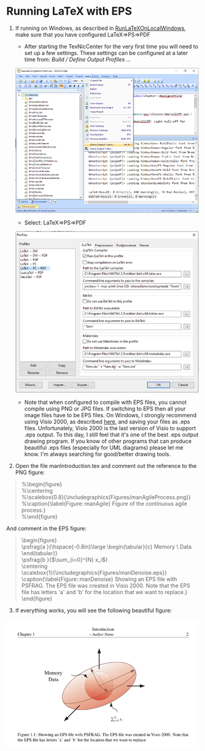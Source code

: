 # Running LaTeX with EPS 

1. If running on Windows, as described in [RunLaTeXOnLocalWindows](./RunLaTeXOnLocalWindows.md), make sure that you have configured LaTeX=>PS=>PDF
    -  After starting the TexNicCenter for the very first time you will need to set up a few settings.  These settings can be configured at a later time from: *Build / Define Output Profiles ...*
    
    ![configure](./Images/DefineOutputs.png "Configure")
    - Select: LaTeX=>PS=>PDF

    ![configure](./Images/LaTeX-PS-PDF.png "Configure")
    - Note that when configured to compile with EPS files, you cannot compile using PNG or JPG files.  If switching to EPS then all your image files have to be EPS files.  On Windows, I strongly recommend using Visio 2000, as described [here](./Visio2000/README.md), and saving your files as .eps files.  Unfortunately, Visio 2000 is the last version of Visio to support .eps output. To this day, I still feel that it's one of the best .eps output drawing program.  If you know of other programs that can produce beautiful .eps files (especially for UML diagrams) please let me know.  I'm always searching for good/better drawing tools.
2. Open the file manIntroduction.tex and comment out the reference to the PNG figure:
> %\begin{figure} \
> %\centering \
> %\scalebox{0.8}{\includegraphics{Figures/manAgileProcess.png}} \
> %\caption{\label{Figure::manAgile} Figure of the continuous agile process.} \
> %\end{figure} 

   And comment in the EPS figure:

> \begin{figure} \
> \psfrag{a }{\hspace{-0.8in}\large \begin{tabular}{c} Memory \\ Data \end{tabular}} \
> \psfrag{b }{$\sum_{i=0}^{N} x_i$} \
> \centering \
> \scalebox{1}{\includegraphics{Figures/manDenoise.eps}} \
> \caption{\label{Figure::manDenoise} Showing an EPS file with PSFRAG.  The EPS file was created in Visio 2000.  Note that the EPS file has letters 'a' and 'b' for the location that we want to replace.} \
> \end{figure}
3.  If everything works, you will see the following beautiful figure:

![elipseOutput](./Images/manElipseOutput.png "elipseOutput")